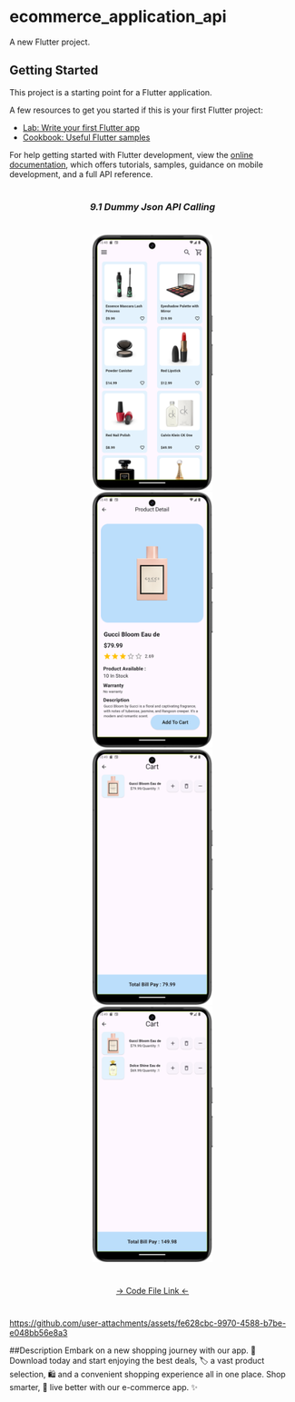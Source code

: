 # ecommerce_application_api

A new Flutter project.

## Getting Started

This project is a starting point for a Flutter application.

A few resources to get you started if this is your first Flutter project:

- [Lab: Write your first Flutter app](https://docs.flutter.dev/get-started/codelab)
- [Cookbook: Useful Flutter samples](https://docs.flutter.dev/cookbook)

For help getting started with Flutter development, view the
[online documentation](https://docs.flutter.dev/), which offers tutorials,
samples, guidance on mobile development, and a full API reference.

###
<h1></h1>
<h3 align="center"><i>9.1 Dummy Json API Calling</i></h3>
<h1></h1>
<div align="center">
<img src="https://github.com/Prafulpatnecha/ecommerce_application_api/blob/master/image1.png" height=450px hspace=20>
<img src="https://github.com/Prafulpatnecha/ecommerce_application_api/blob/master/image2.png" height=450px hspace=20>
<img src="https://github.com/Prafulpatnecha/ecommerce_application_api/blob/master/image3.png" height=450px hspace=20>
<img src="https://github.com/Prafulpatnecha/ecommerce_application_api/blob/master/image4.png" height=450px hspace=20>

</div>

<h1></h1>
<div align="center">
<a href="https://github.com/Prafulpatnecha/ecommerce_application_api/tree/master/lib">-> Code File Link <-</a>
</div>
<h1></h1>

https://github.com/user-attachments/assets/fe628cbc-9970-4588-b7be-e048bb56e8a3

##Description
Embark on a new shopping journey with our app. 📲 Download today and start enjoying the best deals, 🏷️ a vast product selection, 🛍️ and a convenient shopping experience all in one place. Shop smarter, 🧠 live better with our e-commerce app. ✨
